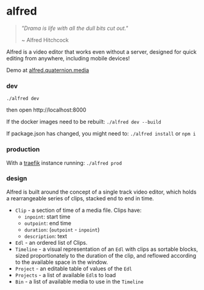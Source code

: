 # alfred
> *"Drama is life with all the dull bits cut out."*
>
>  ~ Alfred Hitchcock

Alfred is a video editor that works even without a server, designed for quick editing from anywhere, including mobile devices!

Demo at [alfred.quaternion.media](https://alfred.quaternion.media)

### dev
`./alfred dev`

then open http://localhost:8000

If the docker images need to be rebuilt: `./alfred dev --build`

If package.json has changed, you might need to: `./alfred install` or `npm i`

### production
With a [traefik](https://containo.us/traefik/) instance running:
`./alfred prod`


### design
Alfred is built around the concept of a single track video editor, which holds a rearrangeable series of clips, stacked end to end in time.

- `Clip` - a section of time of a media file. Clips have:
  * `inpoint`:  start time
  * `outpoint`: end time
  * `duration`: (`outpoint` - `inpoint`)
  * `description`: text
- `Edl` - an ordered list of Clips.
- `Timeline` - a visual representation of an `Edl` with clips as sortable blocks, sized proportionately to the duration of the clip, and reflowed according to the available space in the window.
- `Project` - an editable table of values of the `Edl`
- `Projects` - a list of available `Edl`s to load
- `Bin` - a list of available media to use in the `Timeline`
